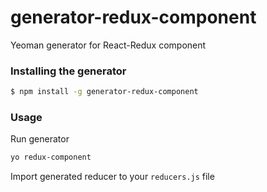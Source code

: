 # generator-redux-component
Yeoman generator for React-Redux component

### Installing the generator

```bash
$ npm install -g generator-redux-component
```


### Usage

Run generator
```bash
yo redux-component
```

Import generated reducer to your `reducers.js` file
